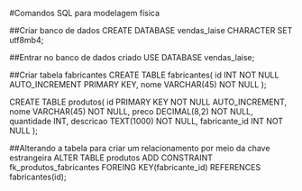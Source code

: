 #Comandos SQL para modelagem física

##Criar banco de dados
CREATE DATABASE vendas_laise CHARACTER SET utf8mb4;

##Entrar no banco de dados criado
USE DATABASE vendas_laise;

##Criar tabela fabricantes
CREATE TABLE fabricantes(
    id INT <!--número inteiro--> NOT NULL<!--não está nulo--> AUTO_INCREMENT<!--incrementar sozinho--> PRIMARY KEY<!--chave primária: primeiro "comando"-->, 
    nome VARCHAR(45)<!--texto com limite de 45 palavras--> NOT NULL
);

CREATE TABLE produtos(
    id PRIMARY KEY NOT NULL AUTO_INCREMENT,
    nome VARCHAR(45) NOT NULL,
    preco DECIMAL(8,2) NOT NULL,
    quantidade INT,
    descricao TEXT(1000) NOT NULL,
    fabricante_id INT NOT NULL
);

##Alterando a tabela para criar um relacionamento por meio da chave estrangeira
ALTER TABLE produtos 
    ADD CONSTRAINT fk_produtos_fabricantes 
    FOREING KEY(fabricante_id) REFERENCES fabricantes(id);  